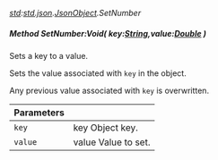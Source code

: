 _[std](../../modules/std/std-module.md):[std.json](../../modules/std/std-json.md).[JsonObject](../../modules/std/std-json-jsonobject.md).SetNumber_
##### Method SetNumber:Void( key:[String](../../modules/wonkey/wonkey-types-string.md),value:[Double](../../modules/wonkey/wonkey-types-double.md) )
Sets a key to a value.

Sets the value associated with `key` in the object.

Any previous value associated with `key` is overwritten.

| Parameters |    |
|:-----------|:---|
| `key` | key Object key. |
| `value` | value Value to set. |
